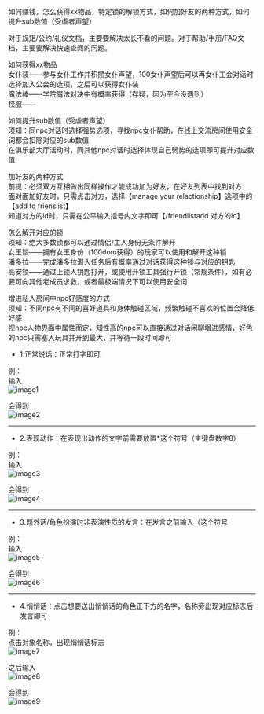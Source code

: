 如何赚钱，怎么获得xx物品，特定锁的解锁方式，如何加好友的两种方式，如何提升sub数值（受虐者声望）

对于规矩/公约/礼仪文档，主要要解决太长不看的问题。对于帮助/手册/FAQ文档，主要要解决快速查阅的问题。

如何获得xx物品<br />
女仆装——参与女仆工作并积攒女仆声望，100女仆声望后可以再女仆工会对话时选择加入公会的选项，之后可以获得女仆装<br />
魔法棒——学院魔法对决中有概率获得（存疑，因为至今没遇到）<br />
校服——

如何提升sub数值（受虐者声望）<br />
须知：同npc对话时选择强势选项，寻找npc女仆帮助，在线上交流房间使用安全词都会扣除对应的sub数值<br />
在俱乐部大厅活动时，同其他npc对话时选择体现自己弱势的选项即可提升对应数值

加好友的两种方式<br />
前提：必须双方互相做出同样操作才能成功加为好友，在好友列表中找到对方<br />
面对面加好友时，只需点击对方，选择【manage your relactionship】选项中的【add to frienslist】<br />
知道对方的id时，只需在公平输入括号内文字即可【/friendlistadd 对方的id】

怎么解开对应的锁<br />
须知：绝大多数锁都可以通过情侣/主人身份无条件解开<br />
女王锁——拥有女王身份（100dom获得）的玩家可以使用和解开这种锁<br />
潘多拉——完成潘多拉潜入任务后有概率通过对话获得这种锁与对应的钥匙<br />
高安锁——通过上锁人钥匙打开，或使用开锁工具强行开锁（常规条件），如有必要可向其他老成员求救，或者最极端情况下可以使用安全词



增进私人房间中npc好感度的方式<br />
须知：不同npc有不同的喜好道具和身体触碰区域，频繁触碰不喜欢的位置会降低好感<br />
视npc人物界面中属性而定，知性高的npc可以直接通过对话闲聊增进感情，好色的npc只需塞入玩具并开到最大，并等待一段时间即可

* 1.正常说话：正常打字即可

例：<br />
输入 <br />
![image1](https://user-images.githubusercontent.com/103593371/165554276-59b4c789-9b1c-495c-bcfe-cc98e0c63ce3.png)
 
会得到<br />
![image2](https://user-images.githubusercontent.com/103593371/165554287-5c7a851f-9692-4548-953e-15b0bea6815a.png)
 
---
* 2.表现动作：在表现出动作的文字前需要放置*这个符号（主键盘数字8）

例：<br />
输入<br />
![image3](https://user-images.githubusercontent.com/103593371/165554288-172c7b69-c9f3-47ac-a571-7b017221805d.png)

会得到<br />
![image4](https://user-images.githubusercontent.com/103593371/165554291-e2392ad8-e42f-4d18-82a0-7b0afaeaa65d.png)

---
* 3.题外话/角色扮演时非表演性质的发言：在发言之前输入（这个符号

例：<br />
输入<br />
![image5](https://user-images.githubusercontent.com/103593371/165554294-77735d0f-8273-4d72-ac1d-f41c7a9afe5f.png)

会得到<br />
![image6](https://user-images.githubusercontent.com/103593371/165554298-a00b0420-b161-4a11-bed2-33dff944332c.png)

---
* 4.悄悄话：点击想要送出悄悄话的角色正下方的名字，名称旁出现对应标志后发言即可

例：<br />
点击对象名称，出现悄悄话标志<br />
 ![image7](https://user-images.githubusercontent.com/103593371/165554299-0228a6d2-7a9e-455d-b06c-041fe309f818.png)
 
之后输入<br />
 ![image8](https://user-images.githubusercontent.com/103593371/165554301-ac8bc45e-b83c-498a-a568-c8719f50b4cb.png)
 
会得到<br />
 ![image9](https://user-images.githubusercontent.com/103593371/165554304-e20b0bdb-3196-46a4-8dce-671a54902c4a.png)
